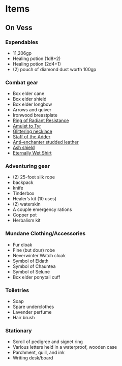 # Items

## On Vess

### Expendables

* 11,206gp
* Healing potion (1d8+2)
* Healing potion (2d4+1)
* (2) pouch of diamond dust worth 100gp

### Combat gear

* Box elder cane
* Box elder shield
* Box elder longbow
* Arrows and quiver
* Ironwood breastplate
* [Ring of Radiant Resistance] 
* [Amulet to Tyr]
* [Glittering necklace]
* [Staff of the Adder]
* [Anti-enchanter studded leather]
* [Ash shield] 
* [Eternally Wet Shirt]



### Adventuring gear

* (2) 25-foot silk rope
* backpack
* knife
* Tinderbox
* Healer’s kit (10 uses)
* (2) waterskin
* A couple emergency rations
* Copper pot
* Herbalism kit

### Mundane Clothing/Accessories

* Fur cloak
* Fine (but dour) robe
* Neverwinter Watch cloak
* Symbol of Eldath
* Symbol of Chauntea
* Symbol of Selune
* Box elder ponytail cuff

### Toiletries

* Soap
* Spare underclothes
* Lavender perfume
* Hair brush

### Stationary

* Scroll of pedigree and signet ring
* Various letters held in a waterproof, wooden case
* Parchment, quill, and ink
* Writing desk/board

[Ring of Radiant Resistance]: Ring%20of%20radiant%20resistance.md
[Amulet to Tyr]: Amulet%20to%20Tyr.md
[Glittering necklace]: Glittering%20necklace.md
[Staff of the Adder]: Staff%20of%20the%20Adder.md
[Anti-enchanter studded leather]: Anti-enchanter%20studded%20leather.md
[Ash shield]: Ash%20shield.md
[Eternally Wet Shirt]: Eternally%20wet%20shirt.md
